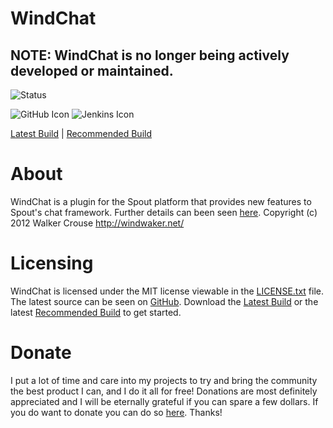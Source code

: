 WindChat
========

## NOTE: WindChat is no longer being actively developed or maintained.

![Status]

![GitHub Icon] ![Jenkins Icon]

[Latest Build] | [Recommended Build]

About
=====
WindChat is a plugin for the Spout platform that provides new features to Spout's chat framework.
Further details can been seen [here][Home].
Copyright (c) 2012 Walker Crouse <http://windwaker.net/>

Licensing
=========
WindChat is licensed under the MIT license viewable in the [LICENSE.txt] file.
The latest source can be seen on [GitHub].
Download the [Latest Build] or the latest [Recommended Build] to get started.

Donate
======
I put a lot of time and care into my projects to try and bring the community the best product I can, and I do it all for free! Donations are most definitely appreciated and I will be eternally grateful if you can spare a few dollars.
If you do want to donate you can do so [here][Donate]. Thanks!

[Status]: http://build.spout.org/view/All/job/WindChat/badge/icon/
[GitHub Icon]: http://forums.spout.org/attachments/github-png.1022/
[Jenkins Icon]: http://forums.spout.org/attachments/jenkins-png.1023/
[Latest Build]: http://build.spout.org/job/WindChat/lastSuccessfulBuild/
[Recommended Build]: http://build.spout.org/job/WindChat/Recommended/
[Home]: http://forums.spout.org/threads/2943/
[LICENSE.txt]: http://github.com/W1ndwaker/WindChat/LICENSE.txt/
[GitHub]: http://github.com/W1ndwaker/WindChat/
[Donate]: https://www.paypal.com/us/cgi-bin/webscr?cmd=_flow&SESSION=4TN0_fr0Gi-575SxsOoYeRENqYWhhKsx4GwKTY1SrhwQTXOFbAeTG1uQ_PG&dispatch=5885d80a13c0db1f8e263663d3faee8db02a037e263542f58098410815cf7df7
